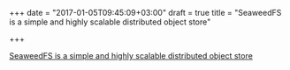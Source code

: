 +++
date = "2017-01-05T09:45:09+03:00"
draft = true
title = "SeaweedFS is a simple and highly scalable distributed object store"

+++

<p><a href="https://github.com/chrislusf/seaweedfs">SeaweedFS is a simple and highly scalable distributed object store</a></p>
